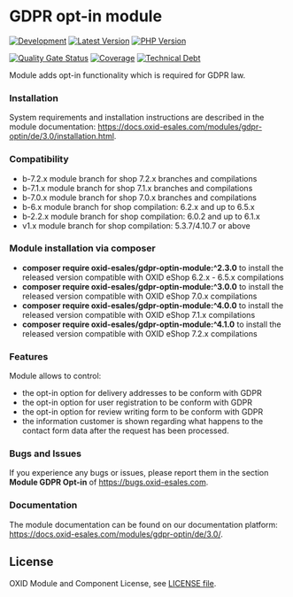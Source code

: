# GDPR opt-in module

[![Development](https://github.com/OXID-eSales/gdpr-optin-module/actions/workflows/trigger.yaml/badge.svg?branch=b-7.2.x)](https://github.com/OXID-eSales/gdpr-optin-module/actions/workflows/trigger.yaml)
[![Latest Version](https://img.shields.io/packagist/v/OXID-eSales/gdpr-optin-module?logo=composer&label=latest&include_prereleases&color=orange)](https://packagist.org/packages/oxid-esales/gdpr-optin-module)
[![PHP Version](https://img.shields.io/packagist/php-v/oxid-esales/gdpr-optin-module)](https://github.com/oxid-esales/gdpr-optin-module)

[![Quality Gate Status](https://sonarcloud.io/api/project_badges/measure?project=OXID-eSales_gdpr-optin-module&metric=alert_status)](https://sonarcloud.io/dashboard?id=OXID-eSales_gdpr-optin-module)
[![Coverage](https://sonarcloud.io/api/project_badges/measure?project=OXID-eSales_gdpr-optin-module&metric=coverage)](https://sonarcloud.io/dashboard?id=OXID-eSales_gdpr-optin-module)
[![Technical Debt](https://sonarcloud.io/api/project_badges/measure?project=OXID-eSales_gdpr-optin-module&metric=sqale_index)](https://sonarcloud.io/dashboard?id=OXID-eSales_gdpr-optin-module)

Module adds opt-in functionality which is required for GDPR law.

### Installation

System requirements and installation instructions are described in the module documentation: https://docs.oxid-esales.com/modules/gdpr-optin/de/3.0/installation.html.

### Compatibility

* b-7.2.x module branch for shop 7.2.x branches and compilations
* b-7.1.x module branch for shop 7.1.x branches and compilations
* b-7.0.x module branch for shop 7.0.x branches and compilations
* b-6.x module branch for shop compilation: 6.2.x and up to 6.5.x
* b-2.2.x module branch for shop compilation: 6.0.2 and up to 6.1.x
* v1.x module branch for shop compilation: 5.3.7/4.10.7 or above

### Module installation via composer

* **composer require oxid-esales/gdpr-optin-module:^2.3.0** to install the released version compatible with OXID eShop 6.2.x - 6.5.x compilations
* **composer require oxid-esales/gdpr-optin-module:^3.0.0** to install the released version compatible with OXID eShop 7.0.x compilations
* **composer require oxid-esales/gdpr-optin-module:^4.0.0** to install the released version compatible with OXID eShop 7.1.x compilations
* **composer require oxid-esales/gdpr-optin-module:^4.1.0** to install the released version compatible with OXID eShop 7.2.x compilations

### Features

Module allows to control:
* the opt-in option for delivery addresses to be conform with GDPR
* the opt-in option for user registration to be conform with GDPR
* the opt-in option for review writing form to be conform with GDPR
* the information customer is shown regarding what happens to the contact form data 
  after the request has been processed. 

### Bugs and Issues

If you experience any bugs or issues, please report them in the section **Module GDPR Opt-in** of https://bugs.oxid-esales.com.

### Documentation 

The module documentation can be found on our documentation platform: https://docs.oxid-esales.com/modules/gdpr-optin/de/3.0/.

## License

OXID Module and Component License, see [LICENSE file](LICENSE).
